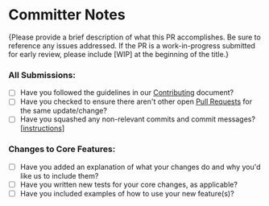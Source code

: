# Committer Notes

{Please provide a brief description of what this PR accomplishes. Be sure to reference any issues addressed. If the PR is a work-in-progress submitted for early review, please include [WIP] at the beginning of the title.}

### All Submissions:

* [ ] Have you followed the guidelines in our [Contributing](https://github.com/usnistgov/OSCAL/blob/master/CONTRIBUTING.md) document?
* [ ] Have you checked to ensure there aren't other open [Pull Requests](../pulls) for the same update/change?
* [ ] Have you squashed any non-relevant commits and commit messages? \[[instructions](https://git-scm.com/book/en/v2/Git-Tools-Rewriting-History)\]

### Changes to Core Features:

* [ ] Have you added an explanation of what your changes do and why you'd like us to include them?
* [ ] Have you written new tests for your core changes, as applicable?
* [ ] Have you included examples of how to use your new feature(s)?
